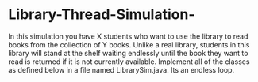 # Library-Thread-Simulation-
In this simulation you have X students who want to use the library to read books from  the collection of Y books. Unlike a real library, students in this library will stand at the  shelf waiting endlessly until the book they want to read is returned if it is not currently  available. Implement all of the classes as defined below in a file named LibrarySim.java. Its an endless loop.
